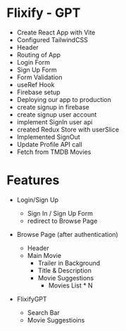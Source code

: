 # Flixify - GPT

- Create React App with Vite
- Configured TailwindCSS
- Header
- Routing of App
- Login Form
- Sign Up Form
- Form Validation
- useRef Hook
- Firebase setup
- Deploying our app to production
- create signup in firebase
- create signup user account
- implement SignIn user api
- created Redux Store with userSlice
- Implemented SignOut
- Update Profile API call
- Fetch from TMDB Movies



# Features
- Login/Sign Up
     - Sign In / Sign Up Form
     - redirect to Browse Page


- Browse Page (after authentication)
  - Header
  - Main Movie
    - Trailer in Background
    - Title & Description
    - Movie Suggestions
       - Movies List * N


- FlixifyGPT 
  - Search Bar
  - Movie Suggestioins